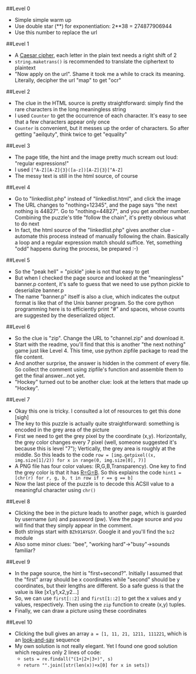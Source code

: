 ##Level 0

* Simple simple warm up
* Use double star (\*\*) for exponentiation: 2\*\*38 = 274877906944
* Use this number to replace the url

##Level 1

* A [Caesar cipher](http://en.wikipedia.org/wiki/Caesar_cipher), each letter in the plain text needs a right shift of 2
* `string.maketrans()` is recommended to translate the ciphertext to plaintext
* "Now apply on the url". Shame it took me a while to crack its meaning. Literally, decipher the url "map" to get "ocr"

##Level 2

* The clue in the HTML source is pretty straightforward: simply find the rare characters in the long meaningless string
* I used `Counter` to get the occurrence of each character. It's easy to see that a few characters appear only once
* `Counter` is convenient, but it messes up the order of characters. So after getting "aeilquty", think twice to get "equality"

##Level 3

* The page title, the hint and the image pretty much scream out loud: "regular expressions!"
* I used `[^A-Z][A-Z]{3}([a-z])[A-Z]{3}[^A-Z]`
* The messy text is still in the html source, of course

##Level 4
* Go to "linkedlist.php" instead of "linkedlist.html", and click the image
* The URL changes to "nothing=12345", and the page says "the next nothing is 44827". Go to "nothing=44827", and you get another number. Combining the puzzle's title "follow the chain", it's pretty obvious what to do next
* In fact, the html source of the "linkedlist.php" gives another clue - automate this process instead of manually following the chain. Basically a loop and a regular expression match should suffice. Yet, something "odd" happens during the process, be prepared :-)

##Level 5
* So the "peak hell" = "pickle" joke is not that easy to get
* But when I checked the page source and looked at the "meaningless" banner.p content, it's safe to guess that we need to use python pickle to deserialize banner.p
* The name "banner.p" itself is also a clue, which indicates the output format is like that of the Unix banner program. So the core python programming here is to efficiently print "#" and spaces, whose counts are suggested by the deserialized object.

##Level 6
* So the clue is "zip". Change the URL to "channel.zip" and download it.
* Start with the readme, you'll find that this is another "the next nothing" game just like Level 4. This time, use python zipfile package to read the file content.
* And another surprise, the answer is hidden in the comment of every file. So collect the comment using zipfile's function and assemble them to get the final answer...not yet. 
* "Hockey" turned out to be another clue: look at the letters that made up "Hockey".

##Level 7
* Okay this one is tricky. I consulted a lot of resources to get this done [sigh]
* The key to this puzzle is actually quite straightforward: something is encoded in the grey area of the picture
* First we need to get the grey pixel by the coordinate (x,y). Horizontally, the grey color changes every 7 pixel (well, someone suggested it's because this is level "7"); Vertically, the grey area is roughly at the middle. So this leads to the code `row = [img.getpixel((x, img.size[1]/2)) for x in range(0, img.size[0], 7)]`
* A PNG file has four color values: (R,G,B,Transparency). One key to find the grey color is that it has [R=G=B](http://en.wikipedia.org/wiki/Grey). So this explains the code `hint1 = [chr(r) for r, g, b, t in row if r == g == b]`
* Now the last piece of the puzzle is to decode this ACSII value to a meaningful character using `chr()`

##Level 8
* Clicking the bee in the picture leads to another page, which is guarded by username (un) and password (pw). View the page source and you will find that they simply appear in the comment.
* Both strings start with `BZh91AY&SY`. Google it and you'll find the `bz2` module
* Also some minor clues: "bee", "working hard"->"busy"->sounds familiar?

##Level 9
* In the page source, the hint is "first+second?". Initially I assumed that the "first" array should be x coordinates while "second" should be y coordinates, but their lengths are different. So a safe guess is that the value is like [x1,y1,x2,y2...]
* So, we can use `first[::2]` and `first[1::2]` to get the x values and y values, respectively. Then using the `zip` function to create (x,y) tuples.
* Finally, we can draw a picture using these coordinates

##Level 10
* Clicking the bull gives an array `a = [1, 11, 21, 1211, 111221`, which is an [look-and-say](http://en.wikipedia.org/wiki/Look-and-say_sequence) sequence
* My own solution is not really elegant. Yet I found one good solution which requires only 2 lines of code:
  * `sets = re.findall("(1+|2+|3+)", s)`
  * `return "".join([str(len(x))+x[0] for x in sets])`
